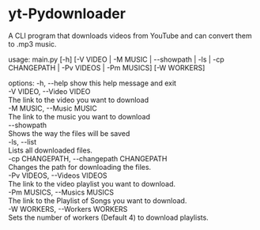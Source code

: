 # yt-Pydownloader
A CLI program that downloads videos from YouTube and can convert them to .mp3 music.


usage: main.py [-h] [-V VIDEO | -M MUSIC | --showpath | -ls | -cp CHANGEPATH | -Pv VIDEOS | -Pm MUSICS] [-W WORKERS]                                                         

options:
  -h, --help            show this help message and exit<br>
  -V VIDEO, --Video VIDEO<br>
                        The link to the video you want to download<br>
  -M MUSIC, --Music MUSIC<br>
                        The link to the music you want to download<br>
  --showpath<br>            Shows the way the files will be saved<br>
  -ls, --list<br>           Lists all downloaded files.<br>
  -cp CHANGEPATH, --changepath CHANGEPATH<br>
                        Changes the path for downloading the files.<br>
  -Pv VIDEOS, --Videos VIDEOS<br>
                        The link to the video playlist you want to download.<br>
  -Pm MUSICS, --Musics MUSICS<br>
                        The link to the Playlist of Songs you want to download.<br>
  -W WORKERS, --Workers WORKERS<br>
                        Sets the number of workers (Default 4) to download playlists.
